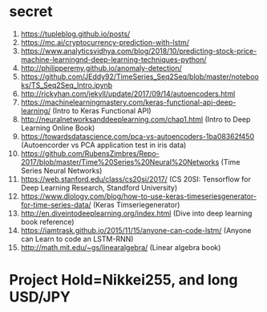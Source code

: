 # secret
1) https://tupleblog.github.io/posts/
2) https://mc.ai/cryptocurrency-prediction-with-lstm/
3) https://www.analyticsvidhya.com/blog/2018/10/predicting-stock-price-machine-learningnd-deep-learning-techniques-python/
4) http://philipperemy.github.io/anomaly-detection/
5) https://github.com/JEddy92/TimeSeries_Seq2Seq/blob/master/notebooks/TS_Seq2Seq_Intro.ipynb 
6) http://rickyhan.com/jekyll/update/2017/09/14/autoencoders.html
7) https://machinelearningmastery.com/keras-functional-api-deep-learning/ (Intro to Keras Functional API)
8) http://neuralnetworksanddeeplearning.com/chap1.html (Intro to Deep Learning Online Book)
9) https://towardsdatascience.com/pca-vs-autoencoders-1ba08362f450 (Autoencorder vs PCA application test in iris data)
10) https://github.com/RubensZimbres/Repo-2017/blob/master/Time%20Series%20Neural%20Networks (Time Series Neural Networks)
11) https://web.stanford.edu/class/cs20si/2017/ (CS 20SI: Tensorflow for Deep Learning Research, Standford University)
12) https://www.dlology.com/blog/how-to-use-keras-timeseriesgenerator-for-time-series-data/ (Keras Timseriegenerator)
13) http://en.diveintodeeplearning.org/index.html (Dive into deep learning book reference)
14) https://iamtrask.github.io/2015/11/15/anyone-can-code-lstm/ (Anyone can Learn to code an LSTM-RNN)
15) http://math.mit.edu/~gs/linearalgebra/ (Linear algebra book)
# Project Hold=Nikkei255, and long USD/JPY  


